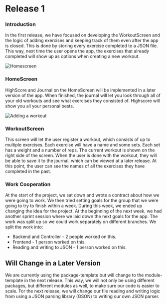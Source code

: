 # Release 1
### Introduction
In the first release, we have focused on developing the WorkoutScreen and the logic of adding exercises and keeping track of them even after the app is closed. This is done by storing every exercise completed to a JSON file. This way, next time the user opens the app, the exercises that already completed will show up as options when creating a new workout.

![Homescreen](https://imgur.com/6lGwpWR.png)

### HomeScreen
HighScore and Journal on the HomeScreen will be implemented in a later version of the app. When finished, the journal will let you look through all of your old workouts and see what exercises they consisted of. Highscore will show you all your personal bests.

![Adding a workout](https://i.imgur.com/nXYenyH.png)

### WorkoutScreen
This screen will let the user register a workout, which consists of up to multiple exercises. Each exercise will have a name and some sets. Each set has a weight and a number of reps. The current workout is shown on the right side of the screen. When the user is done with the workout, they will be able to save it to the journal, which can be viewed at a later release. At this point, the user can see the names of all the exercises they have completed in the past.
### Work Cooperation
At the start of the project, we sat down and wrote a contract about how we were going to work. We then tried setting goals for the group that we were going to try to finish within a week. During this week, we ended up changing the idea for the project. At the beginning of the next week, we had another sprint session where we laid down the next goals for the app. The work was split up so we could work separately on different branches. We split the work into:
- Backend and Controller - 2 people worked on this.
- Frontend - 1 person worked on this.
- Reading and writing to JSON - 1 person worked on this.

## Will Change in a Later Version
We are currently using the package-template but will change to the module-template in the next release. This way, we will not only be using different packages, but different modules as well, to make sure our code is easier to scale. For the next release, we will change our file reading and writing logic from using a JSON parsing library (GSON) to writing our own JSON parser.
